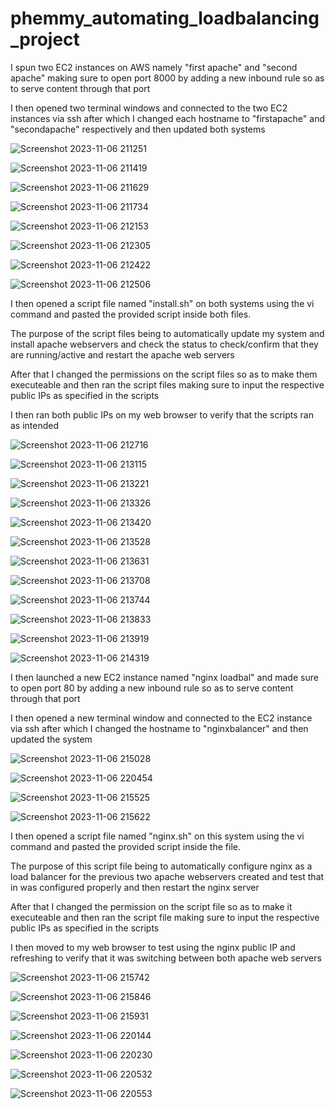 # phemmy_automating_loadbalancing_project

I spun two EC2 instances on AWS namely "first apache" and "second apache" making sure to open port 8000 by adding a new inbound rule so as to serve content through that port

I then opened two terminal windows and connected to the two EC2 instances via ssh after which I changed each hostname to "firstapache" and "secondapache" respectively and then updated both systems

![Screenshot 2023-11-06 211251](https://github.com/FemiDare/phemmy_automating_loadbalancing_project/assets/140294606/2183d3f5-35b0-4471-8fd3-4e9f78e420cd)

![Screenshot 2023-11-06 211419](https://github.com/FemiDare/phemmy_automating_loadbalancing_project/assets/140294606/b14995a5-de7b-465c-adbc-23c35f239a81)

![Screenshot 2023-11-06 211629](https://github.com/FemiDare/phemmy_automating_loadbalancing_project/assets/140294606/d2a408f2-d5a3-4ca1-a264-bfccfead1abc)

![Screenshot 2023-11-06 211734](https://github.com/FemiDare/phemmy_automating_loadbalancing_project/assets/140294606/a066c016-04f3-47bf-be11-5fdc03e854eb)

![Screenshot 2023-11-06 212153](https://github.com/FemiDare/phemmy_automating_loadbalancing_project/assets/140294606/c107490c-9061-4728-acc5-f27772f25772)

![Screenshot 2023-11-06 212305](https://github.com/FemiDare/phemmy_automating_loadbalancing_project/assets/140294606/554e2ea2-f7cd-4759-8f80-83eb6fb0001d)

![Screenshot 2023-11-06 212422](https://github.com/FemiDare/phemmy_automating_loadbalancing_project/assets/140294606/2fb3cbe2-12a6-4c39-976b-efce532b2348)

![Screenshot 2023-11-06 212506](https://github.com/FemiDare/phemmy_automating_loadbalancing_project/assets/140294606/19cf5a70-6f91-4c44-b70e-211278d1f386)

I then opened a script file named "install.sh" on both systems using the vi command and pasted the provided script inside both files. 

The purpose of the script files being to automatically update my system and install apache webservers and check the status to check/confirm that they are running/active and restart the apache web servers

After that I changed the permissions on the script files so as to make them executeable and then ran the script files making sure to input the respective public IPs as specified in the scripts

I then ran both public IPs on my web browser to verify that the scripts ran as intended

![Screenshot 2023-11-06 212716](https://github.com/FemiDare/phemmy_automating_loadbalancing_project/assets/140294606/4277c8e0-8b07-42e4-a5f0-a270938db8d1)

![Screenshot 2023-11-06 213115](https://github.com/FemiDare/phemmy_automating_loadbalancing_project/assets/140294606/3a94aa88-8cb4-4e2a-a0a0-72c4bc0f3d25)

![Screenshot 2023-11-06 213221](https://github.com/FemiDare/phemmy_automating_loadbalancing_project/assets/140294606/b254df11-211e-4a0d-95e3-b6e21e33e65b)

![Screenshot 2023-11-06 213326](https://github.com/FemiDare/phemmy_automating_loadbalancing_project/assets/140294606/ded2af19-87e1-4113-89ca-11a47e7b5f5d)

![Screenshot 2023-11-06 213420](https://github.com/FemiDare/phemmy_automating_loadbalancing_project/assets/140294606/c874a5a0-4f84-4e31-94f9-55f497907f62)

![Screenshot 2023-11-06 213528](https://github.com/FemiDare/phemmy_automating_loadbalancing_project/assets/140294606/7fc228c3-faaa-46c9-82aa-e01abb441816)

![Screenshot 2023-11-06 213631](https://github.com/FemiDare/phemmy_automating_loadbalancing_project/assets/140294606/47caba38-500a-4094-9522-9869202cbe30)

![Screenshot 2023-11-06 213708](https://github.com/FemiDare/phemmy_automating_loadbalancing_project/assets/140294606/2710a22a-b9b2-4317-bb62-92bb13a674fa)

![Screenshot 2023-11-06 213744](https://github.com/FemiDare/phemmy_automating_loadbalancing_project/assets/140294606/acd262ea-652c-420b-9da6-49fde641b92b)

![Screenshot 2023-11-06 213833](https://github.com/FemiDare/phemmy_automating_loadbalancing_project/assets/140294606/18b9b0ce-06ae-4912-b542-38cb98c2367b)

![Screenshot 2023-11-06 213919](https://github.com/FemiDare/phemmy_automating_loadbalancing_project/assets/140294606/c6eac6de-e0e9-4478-9d77-14ef0c394cef)

![Screenshot 2023-11-06 214319](https://github.com/FemiDare/phemmy_automating_loadbalancing_project/assets/140294606/5e517213-edcf-41f3-a424-242dd78ce113)

I then launched a new EC2 instance named "nginx loadbal" and made sure to open port 80 by adding a new inbound rule so as to serve content through that port

I then opened a new terminal window and connected to the EC2 instance via ssh after which I changed the hostname to "nginxbalancer" and then updated the system

![Screenshot 2023-11-06 215028](https://github.com/FemiDare/phemmy_automating_loadbalancing_project/assets/140294606/be2d09b5-4706-493c-94fe-45ea21eaa9d8)

![Screenshot 2023-11-06 220454](https://github.com/FemiDare/phemmy_automating_loadbalancing_project/assets/140294606/b75a4e43-5593-4a02-973f-0259c66ea813)

![Screenshot 2023-11-06 215525](https://github.com/FemiDare/phemmy_automating_loadbalancing_project/assets/140294606/661cc6b4-e1fd-4371-b64b-20deb97e6122)

![Screenshot 2023-11-06 215622](https://github.com/FemiDare/phemmy_automating_loadbalancing_project/assets/140294606/db1f14d3-3223-46d2-8c4c-ee448d72011b)

I then opened a script file named "nginx.sh" on this system using the vi command and pasted the provided script inside the file.

The purpose of this script file being to automatically configure nginx as a load balancer for the previous two apache webservers created and test that in was configured properly and then restart the nginx server

After that I changed the permission on the script file so as to make it executeable and then ran the script file making sure to input the respective public IPs as specified in the scripts

I then moved to my web browser to test using the nginx public IP and refreshing to verify that it was switching between both apache web servers

![Screenshot 2023-11-06 215742](https://github.com/FemiDare/phemmy_automating_loadbalancing_project/assets/140294606/fcfaf6a5-bc0c-40b8-b379-19d8f1fdbd73)

![Screenshot 2023-11-06 215846](https://github.com/FemiDare/phemmy_automating_loadbalancing_project/assets/140294606/6857baa8-118b-4a9a-8ad3-ffbe5e34b326)

![Screenshot 2023-11-06 215931](https://github.com/FemiDare/phemmy_automating_loadbalancing_project/assets/140294606/de17ba23-e5b4-418f-b5bf-e784d294775b)

![Screenshot 2023-11-06 220144](https://github.com/FemiDare/phemmy_automating_loadbalancing_project/assets/140294606/b4f07191-cf4c-44b3-a571-4595fc97e73e)

![Screenshot 2023-11-06 220230](https://github.com/FemiDare/phemmy_automating_loadbalancing_project/assets/140294606/44d08c52-ade3-46fc-a22a-d56d3ff52b96)

![Screenshot 2023-11-06 220532](https://github.com/FemiDare/phemmy_automating_loadbalancing_project/assets/140294606/3524e3ec-6a97-4871-8f85-551888a7d9ee)

![Screenshot 2023-11-06 220553](https://github.com/FemiDare/phemmy_automating_loadbalancing_project/assets/140294606/a0dfdcdf-baa5-4e9a-8623-9200f4caa98a)
